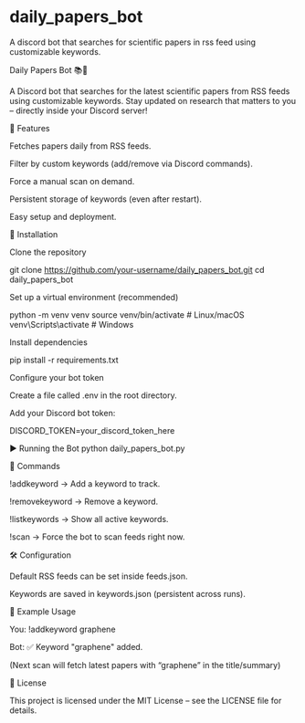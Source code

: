 # daily_papers_bot
A discord bot that searches for scientific papers in rss feed using customizable keywords.

Daily Papers Bot 📚🤖

A Discord bot that searches for the latest scientific papers from RSS feeds using customizable keywords.
Stay updated on research that matters to you – directly inside your Discord server!

🚀 Features

Fetches papers daily from RSS feeds.

Filter by custom keywords (add/remove via Discord commands).

Force a manual scan on demand.

Persistent storage of keywords (even after restart).

Easy setup and deployment.

🔧 Installation

Clone the repository

git clone https://github.com/your-username/daily_papers_bot.git
cd daily_papers_bot


Set up a virtual environment (recommended)

python -m venv venv
source venv/bin/activate   # Linux/macOS
venv\Scripts\activate      # Windows


Install dependencies

pip install -r requirements.txt


Configure your bot token

Create a file called .env in the root directory.

Add your Discord bot token:

DISCORD_TOKEN=your_discord_token_here

▶️ Running the Bot
python daily_papers_bot.py

📜 Commands

!addkeyword <word> → Add a keyword to track.

!removekeyword <word> → Remove a keyword.

!listkeywords → Show all active keywords.

!scan → Force the bot to scan feeds right now.

🛠️ Configuration

Default RSS feeds can be set inside feeds.json.

Keywords are saved in keywords.json (persistent across runs).

📌 Example Usage

You: !addkeyword graphene

Bot: ✅ Keyword "graphene" added.

(Next scan will fetch latest papers with “graphene” in the title/summary)

📄 License

This project is licensed under the MIT License – see the LICENSE
 file for details.
